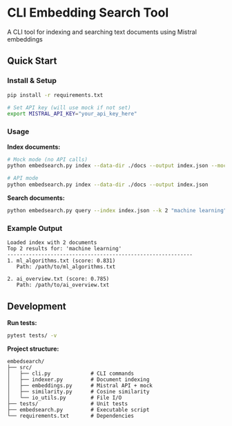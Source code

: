 # CLI Embedding Search Tool

A CLI tool for indexing and searching text documents using Mistral embeddings

## Quick Start

### Install & Setup
```bash
pip install -r requirements.txt

# Set API key (will use mock if not set)
export MISTRAL_API_KEY="your_api_key_here"
```

### Usage

**Index documents:**
```bash
# Mock mode (no API calls)
python embedsearch.py index --data-dir ./docs --output index.json --mock

# API mode
python embedsearch.py index --data-dir ./docs --output index.json
```

**Search documents:**
```bash
python embedsearch.py query --index index.json --k 2 "machine learning"
```

### Example Output
```
Loaded index with 2 documents
Top 2 results for: 'machine learning'
------------------------------------------------------------
1. ml_algorithms.txt (score: 0.831)
   Path: /path/to/ml_algorithms.txt

2. ai_overview.txt (score: 0.785)
   Path: /path/to/ai_overview.txt
```

## Development

**Run tests:**
```bash
pytest tests/ -v
```

**Project structure:**
```
embedsearch/
├── src/
│   ├── cli.py             # CLI commands
│   ├── indexer.py         # Document indexing
│   ├── embeddings.py      # Mistral API + mock
│   ├── similarity.py      # Cosine similarity
│   └── io_utils.py        # File I/O
├── tests/                 # Unit tests
├── embedsearch.py         # Executable script
└── requirements.txt       # Dependencies
```

